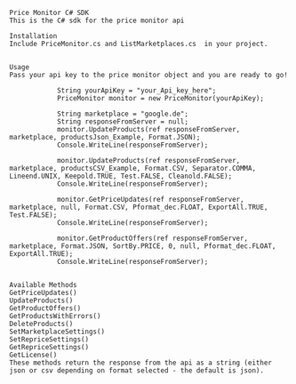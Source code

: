 
	Price Monitor C# SDK
	This is the C# sdk for the price monitor api

	Installation
	Include PriceMonitor.cs and ListMarketplaces.cs  in your project.


	Usage
	Pass your api key to the price monitor object and you are ready to go!

				String yourApiKey = "your_Api_key_here";
                PriceMonitor monitor = new PriceMonitor(yourApiKey);

                String marketplace = "google.de";
                String responseFromServer = null;
                monitor.UpdateProducts(ref responseFromServer, marketplace, productsJson_Example, Format.JSON);
                Console.WriteLine(responseFromServer);

                monitor.UpdateProducts(ref responseFromServer, marketplace, productsCSV_Example, Format.CSV, Separator.COMMA, Lineend.UNIX, Keepold.TRUE, Test.FALSE, Cleanold.FALSE);
                Console.WriteLine(responseFromServer);

                monitor.GetPriceUpdates(ref responseFromServer, marketplace, null, Format.CSV, Pformat_dec.FLOAT, ExportAll.TRUE, Test.FALSE);
                Console.WriteLine(responseFromServer);

                monitor.GetProductOffers(ref responseFromServer, marketplace, Format.JSON, SortBy.PRICE, 0, null, Pformat_dec.FLOAT, ExportAll.TRUE);
                Console.WriteLine(responseFromServer);

  
	Available Methods
	GetPriceUpdates()
	UpdateProducts()
	GetProductOffers()
	GetProductsWithErrors()
	DeleteProducts()
	SetMarketplaceSettings()
	SetRepriceSettings()
	GetRepriceSettings()
	GetLicense()
	These methods return the response from the api as a string (either json or csv depending on format selected - the default is json).
